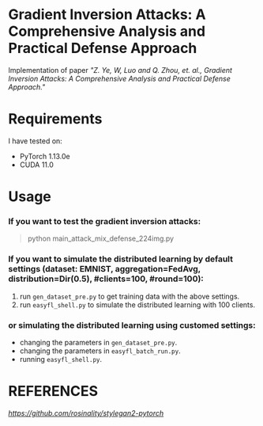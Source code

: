 # Gradient Inversion Attacks: A Comprehensive Analysis and Practical Defense Approach

Implementation of paper *"Z. Ye, W, Luo and Q. Zhou, et. al., Gradient Inversion Attacks: A Comprehensive Analysis and Practical Defense Approach."*


# Requirements

I have tested on:

- PyTorch 1.13.0e
- CUDA 11.0


# Usage

### If you want to test the gradient inversion attacks:

> python main_attack_mix_defense_224img.py

### If you want to simulate the distributed learning by default settings (dataset: EMNIST, aggregation=FedAvg, distribution=Dir(0.5), #clients=100, #round=100): 

1. run `gen_dataset_pre.py` to get training data with the above settings.
2. run `easyfl_shell.py` to simulate the distributed learning with 100 clients.

### or simulating the distributed learning using customed settings:

- changing the parameters in `gen_dataset_pre.py`.
- changing the parameters in `easyfl_batch_run.py`.
- running `easyfl_shell.py`.
 
 # REFERENCES
 
 *https://github.com/rosinality/stylegan2-pytorch*
 
